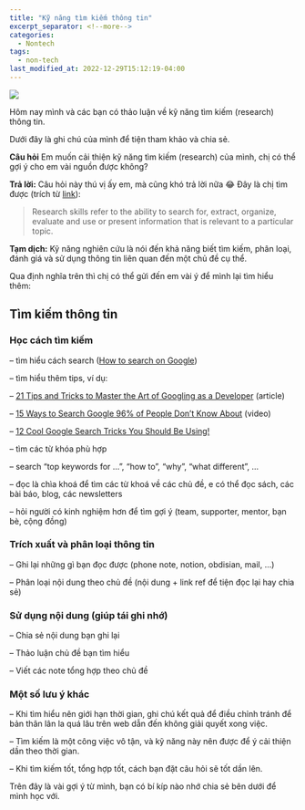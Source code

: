 ```yaml
---
title: "Kỹ năng tìm kiếm thông tin"
excerpt_separator: <!--more-->
categories:
  - Nontech
tags:
  - non-tech
last_modified_at: 2022-12-29T15:12:19-04:00
---
```


![](/assets/images/2022/12/2022-12-ky-nang-tim-kiem-thong-tin-cover.webp)

Hôm nay mình và các bạn có thảo luận về kỹ năng tìm kiếm (research) thông tin.

Dưới đây là ghi chú của mình để tiện tham khảo và chia sẻ. 

**Câu hỏi**
Em muốn cải thiện kỹ năng tìm kiếm (research) của mình, chị có thể gợi ý cho em vài nguồn được không?

**Trả lời:**
Câu hỏi này thú vị ấy em, mà cũng khó trả lời nữa 😂 
Đây là chị tìm được (trích từ [link](https://www.universityofgalway.ie/academic-skills/readingandresearch/)):

> Research skills refer to the ability to search for, extract, organize, evaluate and use or present information that is relevant to a particular topic.

**Tạm dịch:**
Kỹ năng nghiên cứu là nói đến khả năng biết tìm kiếm, phân loại, đánh giá và sử dụng thông tin liên quan đến một chủ đề cụ thể.

Qua định nghĩa trên thì chị có thể gửi đến em vài ý để mình lại tìm hiểu thêm:

## Tìm kiếm thông tin
### Học cách tìm kiếm
– tìm hiểu cách search ([How to search on Google](https://support.google.com/websearch/#topic=3378866))

– tìm hiểu thêm tips, ví dụ:

   – [21 Tips and Tricks to Master the Art of Googling as a Developer](https://www.makeuseof.com/21-tips-and-tricks-to-master-the-art-of-googling-as-a-developer/) (article)

   – [15 Ways to Search Google 96% of People Don’t Know About](https://www.youtube.com/watch?v=erZ3IyBCXdY) (video)

   – [12 Cool Google Search Tricks You Should Be Using!](https://www.youtube.com/watch?v=7ond5eF7L-I)

– tìm các từ khóa phù hợp

   – search “top keywords for …”, “how to”, “why”, “what different”, …

   – đọc là chìa khoá để tìm các từ khoá về các chủ đề, e có thể đọc sách, các bài báo, blog, các newsletters

   – hỏi người có kinh nghiệm hơn để tìm gợi ý (team, supporter, mentor, bạn bè, cộng đồng)

### Trích xuất và phân loại thông tin
– Ghi lại những gì bạn đọc được (phone note, notion, obdisian, mail, …)

– Phân loại nội dung theo chủ đề (nội dung + link ref để tiện đọc lại hay chia sẻ)

### Sử dụng nội dung (giúp tái ghi nhớ)
– Chia sẻ nội dung bạn ghi lại

– Thảo luận chủ đề bạn tìm hiểu

– Viết các note tổng hợp theo chủ đề

### Một số lưu ý khác
– Khi tìm hiểu nên giới hạn thời gian, ghi chú kết quả để điều chỉnh tránh để bản thân lân la quá lâu trên web dẫn đến không giải quyết xong việc.

– Tìm kiếm là một công việc vô tận, và kỹ năng này nên được để ý cải thiện dần theo thời gian.

– Khi tìm kiếm tốt, tổng hợp tốt, cách bạn đặt câu hỏi sẽ tốt dần lên.

Trên đây là vài gợi ý từ mình, bạn có bí kíp nào nhớ chia sẻ bên dưới để mình học với.
